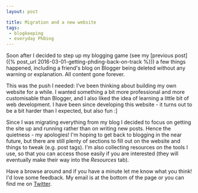 ```yaml
---
layout: post

title: Migration and a new website
tags: 
 - blogkeeping 
 - everyday PhDing
---
```


Soon after I decided to step up my blogging game (see my [previous post]({% post_url 2016-03-01-getting-phding-back-on-track %})) a few things happened, including a friend's blog on Blogger being deleted without any warning or explanation. All content gone forever.

This was the push I needed: I've been thinking about building my own website for a while. I wanted something a bit more professional and more customisable than Blogger, and I also liked the idea of learning a little bit of web development. I have been since developing this website - it turns out to be a bit harder than I expected, but also fun :]

Since I was migrating everything from my blog I decided to focus on getting the site up and running rather than on writing new posts. Hence the quietness - my apologies! I'm hoping to get back to blogging in the near future, but there are still plenty of sections to fill out on the website and things to tweak (e.g. post tags). I'm also collecting resources on the tools I use, so that you can  access those easily if you are interested (they will eventually make their way into the *Resources* tab).

Have a browse around and if you have a minute let me know what you think! I'd love some feedback. My email is at the bottom of the page or you can find me on [Twitter](https://twitter.com/AmidstScience).
